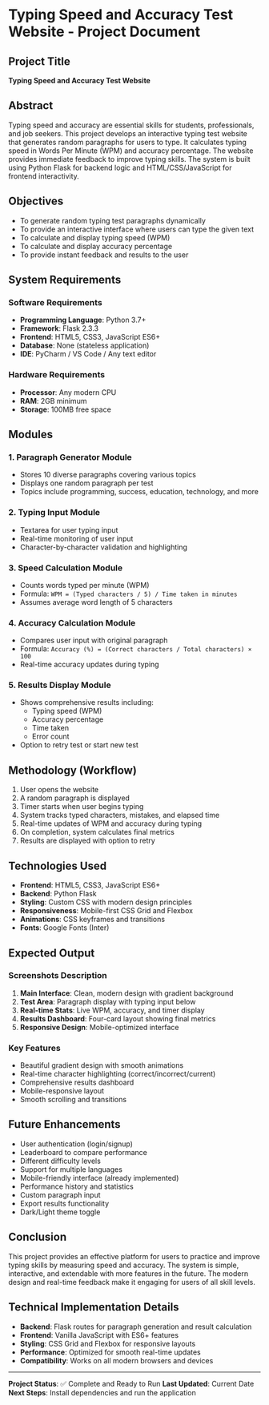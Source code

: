 # Typing Speed and Accuracy Test Website - Project Document

## Project Title
**Typing Speed and Accuracy Test Website**

## Abstract
Typing speed and accuracy are essential skills for students, professionals, and job seekers. This project develops an interactive typing test website that generates random paragraphs for users to type. It calculates typing speed in Words Per Minute (WPM) and accuracy percentage. The website provides immediate feedback to improve typing skills. The system is built using Python Flask for backend logic and HTML/CSS/JavaScript for frontend interactivity.

## Objectives
- To generate random typing test paragraphs dynamically
- To provide an interactive interface where users can type the given text
- To calculate and display typing speed (WPM)
- To calculate and display accuracy percentage
- To provide instant feedback and results to the user

## System Requirements

### Software Requirements
- **Programming Language**: Python 3.7+
- **Framework**: Flask 2.3.3
- **Frontend**: HTML5, CSS3, JavaScript ES6+
- **Database**: None (stateless application)
- **IDE**: PyCharm / VS Code / Any text editor

### Hardware Requirements
- **Processor**: Any modern CPU
- **RAM**: 2GB minimum
- **Storage**: 100MB free space

## Modules

### 1. Paragraph Generator Module
- Stores 10 diverse paragraphs covering various topics
- Displays one random paragraph per test
- Topics include programming, success, education, technology, and more

### 2. Typing Input Module
- Textarea for user typing input
- Real-time monitoring of user input
- Character-by-character validation and highlighting

### 3. Speed Calculation Module
- Counts words typed per minute (WPM)
- Formula: `WPM = (Typed characters / 5) / Time taken in minutes`
- Assumes average word length of 5 characters

### 4. Accuracy Calculation Module
- Compares user input with original paragraph
- Formula: `Accuracy (%) = (Correct characters / Total characters) × 100`
- Real-time accuracy updates during typing

### 5. Results Display Module
- Shows comprehensive results including:
  - Typing speed (WPM)
  - Accuracy percentage
  - Time taken
  - Error count
- Option to retry test or start new test

## Methodology (Workflow)
1. User opens the website
2. A random paragraph is displayed
3. Timer starts when user begins typing
4. System tracks typed characters, mistakes, and elapsed time
5. Real-time updates of WPM and accuracy during typing
6. On completion, system calculates final metrics
7. Results are displayed with option to retry

## Technologies Used
- **Frontend**: HTML5, CSS3, JavaScript ES6+
- **Backend**: Python Flask
- **Styling**: Custom CSS with modern design principles
- **Responsiveness**: Mobile-first CSS Grid and Flexbox
- **Animations**: CSS keyframes and transitions
- **Fonts**: Google Fonts (Inter)

## Expected Output

### Screenshots Description
1. **Main Interface**: Clean, modern design with gradient background
2. **Test Area**: Paragraph display with typing input below
3. **Real-time Stats**: Live WPM, accuracy, and timer display
4. **Results Dashboard**: Four-card layout showing final metrics
5. **Responsive Design**: Mobile-optimized interface

### Key Features
- Beautiful gradient design with smooth animations
- Real-time character highlighting (correct/incorrect/current)
- Comprehensive results dashboard
- Mobile-responsive layout
- Smooth scrolling and transitions

## Future Enhancements
- User authentication (login/signup)
- Leaderboard to compare performance
- Different difficulty levels
- Support for multiple languages
- Mobile-friendly interface (already implemented)
- Performance history and statistics
- Custom paragraph input
- Export results functionality
- Dark/Light theme toggle

## Conclusion
This project provides an effective platform for users to practice and improve typing skills by measuring speed and accuracy. The system is simple, interactive, and extendable with more features in the future. The modern design and real-time feedback make it engaging for users of all skill levels.

## Technical Implementation Details
- **Backend**: Flask routes for paragraph generation and result calculation
- **Frontend**: Vanilla JavaScript with ES6+ features
- **Styling**: CSS Grid and Flexbox for responsive layouts
- **Performance**: Optimized for smooth real-time updates
- **Compatibility**: Works on all modern browsers and devices

---

**Project Status**: ✅ Complete and Ready to Run
**Last Updated**: Current Date
**Next Steps**: Install dependencies and run the application
